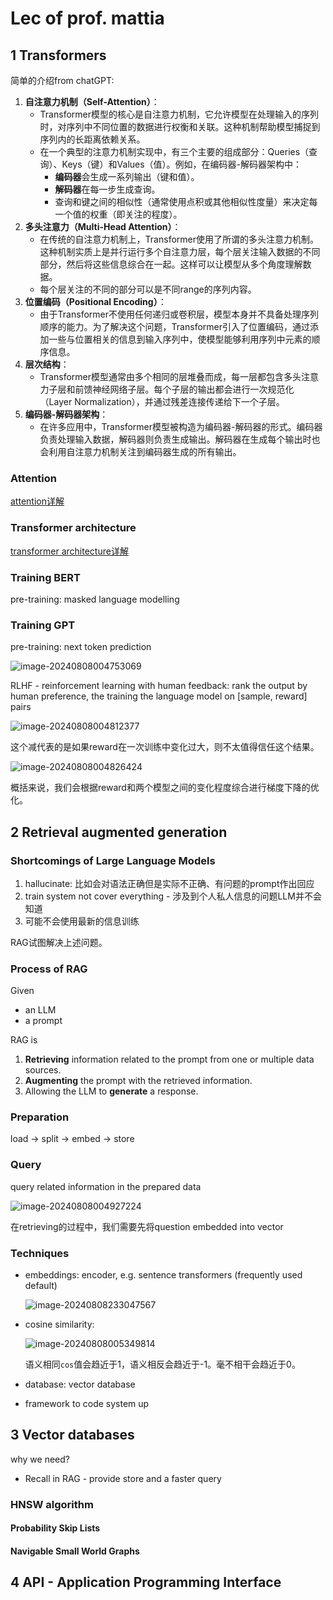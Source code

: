 # Lec of prof. mattia

## 1 Transformers

简单的介绍from chatGPT:

1. **自注意力机制（Self-Attention）**：
   - Transformer模型的核心是自注意力机制，它允许模型在处理输入的序列时，对序列中不同位置的数据进行权衡和关联。这种机制帮助模型捕捉到序列内的长距离依赖关系。
   - 在一个典型的注意力机制实现中，有三个主要的组成部分：Queries（查询）、Keys（键）和Values（值）。例如，在编码器-解码器架构中：
     - **编码器**会生成一系列输出（键和值）。
     - **解码器**在每一步生成查询。
     - 查询和键之间的相似性（通常使用点积或其他相似性度量）来决定每一个值的权重（即关注的程度）。
2. **多头注意力（Multi-Head Attention）**：
   - 在传统的自注意力机制上，Transformer使用了所谓的多头注意力机制。这种机制实质上是并行运行多个自注意力层，每个层关注输入数据的不同部分，然后将这些信息综合在一起。这样可以让模型从多个角度理解数据。
   - 每个层关注的不同的部分可以是不同range的序列内容。
3. **位置编码（Positional Encoding）**：
   - 由于Transformer不使用任何递归或卷积层，模型本身并不具备处理序列顺序的能力。为了解决这个问题，Transformer引入了位置编码，通过添加一些与位置相关的信息到输入序列中，使模型能够利用序列中元素的顺序信息。
4. **层次结构**：
   - Transformer模型通常由多个相同的层堆叠而成，每一层都包含多头注意力子层和前馈神经网络子层。每个子层的输出都会进行一次规范化（Layer Normalization），并通过残差连接传递给下一个子层。
5. **编码器-解码器架构**：
   - 在许多应用中，Transformer模型被构造为编码器-解码器的形式。编码器负责处理输入数据，解码器则负责生成输出。解码器在生成每个输出时也会利用自注意力机制关注到编码器生成的所有输出。

### Attention

[attention详解](https://blog.csdn.net/Tink1995/article/details/105012972)

### Transformer architecture

[transformer architecture详解](https://blog.csdn.net/Tink1995/article/details/105080033)

### Training BERT

pre-training: masked language modelling

### Training GPT

pre-training: next token prediction

![image-20240808004753069](./markdown-img/CMU_DeepVision_0807.assets/image-20240808004753069.png)

RLHF - reinforcement learning with human feedback: rank the output by human preference, the training the language model on [sample, reward] pairs

![image-20240808004812377](./markdown-img/CMU_DeepVision_0807.assets/image-20240808004812377.png)

这个减代表的是如果reward在一次训练中变化过大，则不太值得信任这个结果。

![image-20240808004826424](./markdown-img/CMU_DeepVision_0807.assets/image-20240808004826424.png)

概括来说，我们会根据reward和两个模型之间的变化程度综合进行梯度下降的优化。

## 2 Retrieval augmented generation

### Shortcomings of Large Language Models

1. hallucinate: 比如会对语法正确但是实际不正确、有问题的prompt作出回应
2. train system not cover everything - 涉及到个人私人信息的问题LLM并不会知道
3. 可能不会使用最新的信息训练

RAG试图解决上述问题。

### Process of RAG

Given

- an LLM
- a prompt

RAG is

1. **Retrieving** information related to the prompt from one or multiple data sources.
2. **Augmenting** the prompt with the retrieved information.
3. Allowing the LLM to **generate** a response.

### Preparation

load $\to$ split $\to$ embed $\to$ store

### Query

query related information in the prepared data

![image-20240808004927224](./markdown-img/CMU_DeepVision_0807.assets/image-20240808004927224.png)

在retrieving的过程中，我们需要先将question embedded into vector

### Techniques

- embeddings: encoder, e.g. sentence transformers (frequently used default)

  ![image-20240808233047567](./markdown-img/CMU_DeepVision_0807.assets/image-20240808233047567.png)

- cosine similarity:

  ![image-20240808005349814](./markdown-img/CMU_DeepVision_0807.assets/image-20240808005349814.png)

  语义相同`cos`值会趋近于1，语义相反会趋近于-1。毫不相干会趋近于0。

- database: vector database

- framework to code system up

## 3 Vector databases

why we need?

- Recall in RAG - provide store and a faster query

### HNSW algorithm

#### Probability Skip Lists



#### Navigable Small World Graphs



## 4 API - Application Programming Interface

<script>
MathJax = {
  tex: {
    inlineMath: [['$', '$'], ['\\(', '\\)']]
  }
};
</script>
<script id="MathJax-script" async
  src="https://cdn.jsdelivr.net/npm/mathjax@3/es5/tex-chtml.js">
</script>
